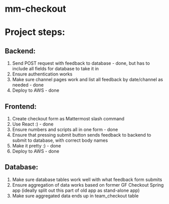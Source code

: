 # mm-checkout

# Project steps:

## Backend: 
1. Send POST request with feedback to database - done, but has to include all fields for database to take it in
2. Ensure authentication works
3. Make sure channel pages work and list all feedback by date/channel as needed - done
4. Deploy to AWS - done

## Frontend: 
1. Create checkout form as Mattermost slash command
2. Use React :) - done
3. Ensure numbers and scripts all in one form - done
4. Ensure that pressing submit button sends feedback to backend to submit to database, with correct body names 
5. Make it pretty :) - done
6. Deploy to AWS - done

## Database: 
1. Make sure database tables work well with what feedback form submits 
2. Ensure aggregation of data works based on former GF Checkout Spring app (ideally split out this part of old app as stand-alone app)
3. Make sure aggregated data ends up in team_checkout table 
